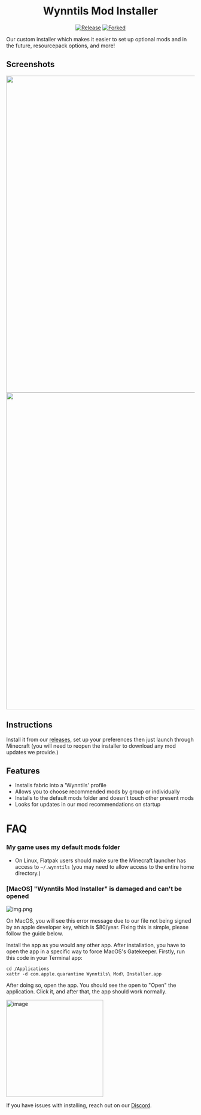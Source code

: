 <div align="center">

# Wynntils Mod Installer

[![Release](https://img.shields.io/github/v/release/Wynntils/launchy?label=Download&style=for-the-badge)](https://github.com/Wynntils/launchy/releases/latest)
[![Forked](https://img.shields.io/badge/Fork%20Of-MineInAbyss%2Flaunchy-green?style=for-the-badge&logo=github)](https://github.com/MineInAbyss/launchy)

</div>

Our custom installer which makes it easier to set up optional mods and in the future, resourcepack options, and more!

## Screenshots
<div align="center">
  <img src="https://user-images.githubusercontent.com/15234414/199800781-c9bf92d4-143a-46a3-a3b0-0188c8d7db39.png" width="846px">
  <img src="https://user-images.githubusercontent.com/15234414/199800326-027d1824-b8b3-4c36-9a54-b93886795f0e.png" width="846px">
</div>


## Instructions

Install it from our [releases](https://github.com/Wynntils/launchy/releases/latest), set up your preferences then just launch through Minecraft (you will need to reopen the installer to download any mod updates we provide.)

## Features
- Installs fabric into a 'Wynntils' profile
- Allows you to choose recommended mods by group or individually
- Installs to the default mods folder and doesn't touch other present mods
- Looks for updates in our mod recommendations on startup

# FAQ

### My game uses my default mods folder
- On Linux, Flatpak users should make sure the Minecraft launcher has access to `~/.wynntils` (you may need to allow access to the entire home directory.)

### [MacOS] "Wynntils Mod Installer" is damaged and can't be opened
![img.png](docs/img.png)

On MacOS, you will see this error message due to our file not being signed by an apple developer key, which is $80/year. Fixing this is simple, please follow the guide below.

Install the app as you would any other app.
After installation, you have to open the app in a specific way to force MacOS's Gatekeeper.
Firstly, run this code in your Terminal app:
```
cd /Applications
xattr -d com.apple.quarantine Wynntils\ Mod\ Installer.app
```

After doing so, open the app. You should see the open to "Open" the application. Click it, and after that, the app should work normally.

<img width="259" alt="image" src="https://github.com/Wynntils/launchy/assets/49001742/ab5f91c1-def9-4557-9a95-2c92275eabb1">

If you have issues with installing, reach out on our [Discord](https://discord.gg/wynntils).
